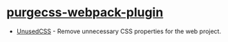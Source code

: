 # [purgecss-webpack-plugin](https://github.com/FullHuman/purgecss)


- [UnusedCSS](https://unused-css.com) - Remove unnecessary CSS properties for the web project.
